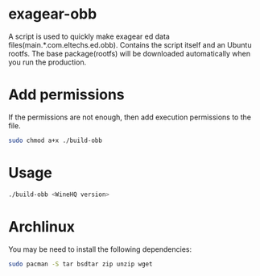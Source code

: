 # exagear-obb
A script is used to quickly make exagear ed data files(main.\*.com.eltechs.ed.obb).  Contains the script itself and an Ubuntu rootfs.
The base package(rootfs) will be downloaded automatically when you run the production.
# Add permissions
If the permissions are not enough, then add execution permissions to the file.
```sh
sudo chmod a+x ./build-obb
```
# Usage
```sh
./build-obb <WineHQ version>
```
# Archlinux
You may be need to install the following dependencies:
```sh
sudo pacman -S tar bsdtar zip unzip wget
```
